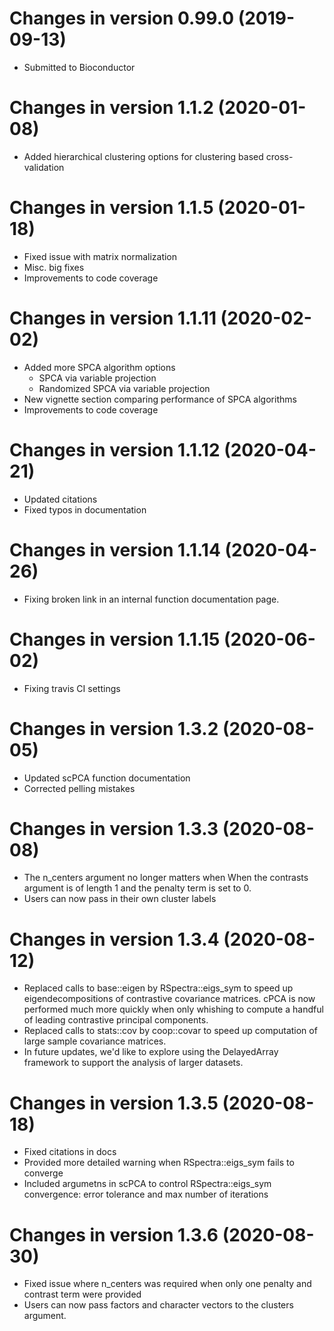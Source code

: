 # Changes in version 0.99.0 (2019-09-13)
+ Submitted to Bioconductor

# Changes in version 1.1.2 (2020-01-08)
+ Added hierarchical clustering options for clustering based cross-validation

# Changes in version 1.1.5 (2020-01-18)
+ Fixed issue with matrix normalization
+ Misc. big fixes
+ Improvements to code coverage

# Changes in version 1.1.11 (2020-02-02)
+ Added more SPCA algorithm options
  - SPCA via variable projection
  - Randomized SPCA via variable projection
+ New vignette section comparing performance of SPCA algorithms
+ Improvements to code coverage

# Changes in version 1.1.12 (2020-04-21)
+ Updated citations
+ Fixed typos in documentation

# Changes in version 1.1.14 (2020-04-26)
+ Fixing broken link in an internal function documentation page.

# Changes in version 1.1.15 (2020-06-02)
+ Fixing travis CI settings

# Changes in version 1.3.2 (2020-08-05)
+ Updated scPCA function documentation
+ Corrected pelling mistakes

# Changes in version 1.3.3 (2020-08-08)
+ The n_centers argument no longer matters when When the contrasts argument is of length 1 and the penalty term is set to 0.
+ Users can now pass in their own cluster labels

# Changes in version 1.3.4 (2020-08-12)
+ Replaced calls to base::eigen by RSpectra::eigs_sym to speed up eigendecompositions of contrastive covariance matrices. cPCA is now performed much more quickly when only whishing to compute a handful of leading contrastive principal components.
+ Replaced calls to stats::cov by coop::covar to speed up computation of large sample covariance matrices.
+ In future updates, we'd like to explore using the DelayedArray framework to support the analysis of larger datasets.

# Changes in version 1.3.5 (2020-08-18)
+ Fixed citations in docs
+ Provided more detailed warning when RSpectra::eigs_sym fails to converge
+ Included argumetns in scPCA to control RSpectra::eigs_sym convergence: error tolerance and max number of iterations

# Changes in version 1.3.6 (2020-08-30)
+ Fixed issue where n_centers was required when only one penalty and contrast term were provided
+ Users can now pass factors and character vectors to the clusters argument.